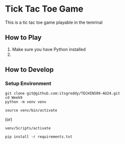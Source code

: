 # Tick Tac Toe Game
This is a tic tac toe game playable in the temrinal

## How to Play

1. Make sure you have Python installed
2. 

## How to Develop

### Setup Environment
```
git clone git@github.com:itsgreddy/TECHIN509-AU24.git
cd Week9
python -m venv venv
```
```
source venv/bin/activate 
```
(or)
```
venv/Scripts/activate
```
```
pip install -r requirements.txt
```